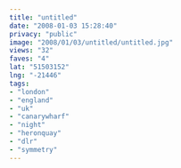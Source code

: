 ```yaml
---
title: "untitled"
date: "2008-01-03 15:28:40"
privacy: "public"
image: "2008/01/03/untitled/untitled.jpg"
views: "32"
faves: "4"
lat: "51503152"
lng: "-21446"
tags:
- "london"
- "england"
- "uk"
- "canarywharf"
- "night"
- "heronquay"
- "dlr"
- "symmetry"
---
```

<a href="/photos/2008/01/04/urban-symmetry"></a>
